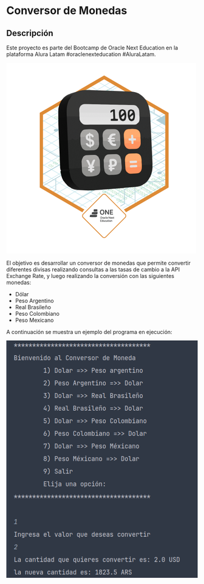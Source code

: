 # Conversor de Monedas

## Descripción

Este proyecto es parte del Bootcamp de Oracle Next Education en la plataforma Alura Latam #oraclenexteducation #AluraLatam.

![Insignia challenge ONE](https://github.com/user-name-c/conversor-de-monedas/blob/master/Badge-Conversor.png)

El objetivo es desarrollar un conversor de monedas que permite convertir diferentes divisas realizando consultas a las tasas de cambio a la API Exchange Rate, y luego realizando la conversión con las siguientes monedas: 

- Dólar
- Peso Argentino
- Real Brasileño
- Peso Colombiano
- Peso Mexicano

A continuación se muestra un ejemplo del programa en ejecución:

![Ejemplo conversor de monedas](https://github.com/user-name-c/conversor-de-monedas/blob/master/Captura%20desde%202024-06-30%2012-13-40.png)
